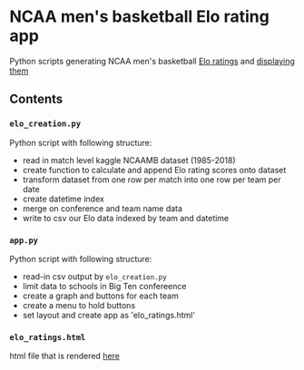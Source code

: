 # NCAA men's basketball Elo rating app
Python scripts generating NCAA men's basketball [Elo ratings](https://en.wikipedia.org/wiki/Elo_rating_system) and [displaying them](https://denisond.github.io/elo_ratings.html)

## Contents
### `elo_creation.py`
Python script with following structure:
- read in match level kaggle NCAAMB dataset (1985-2018)
- create function to calculate and append Elo rating scores onto dataset
- transform dataset from one row per match into one row per team per date
- create datetime index
- merge on conference and team name data
- write to csv our Elo data indexed by team and datetime 

### `app.py`
Python script with following structure:
- read-in csv output by `elo_creation.py`
- limit data to schools in Big Ten confereence
- create a graph and buttons for each team
- create a menu to hold buttons
- set layout and create app as 'elo_ratings.html'

### `elo_ratings.html`
html file that is rendered [here](https://denisond.github.io/elo_ratings.html)
